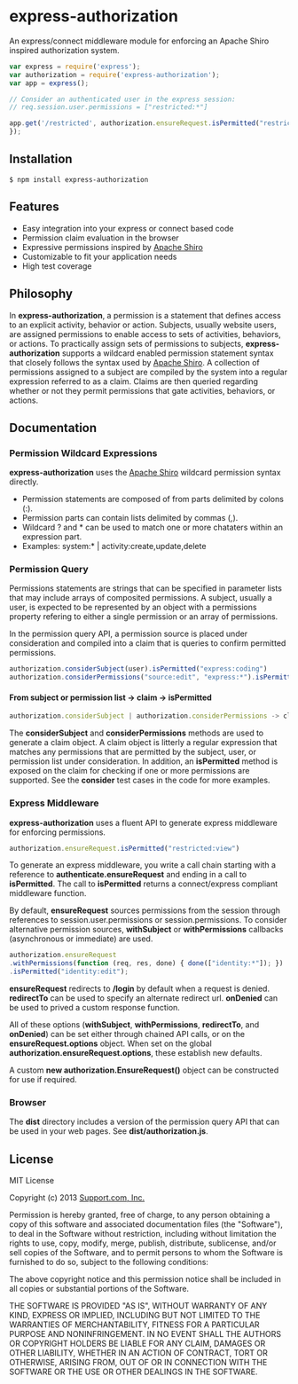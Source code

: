 # express-authorization
An express/connect middleware module for enforcing an Apache Shiro inspired authorization system.

```js
var express = require('express');
var authorization = require('express-authorization');
var app = express();

// Consider an authenticated user in the express session:
// req.session.user.permissions = ["restricted:*"]

app.get('/restricted', authorization.ensureRequest.isPermitted("restricted:view"), function(req, res) {
});
```

## Installation

    $ npm install express-authorization

## Features

  * Easy integration into your express or connect based code
  * Permission claim evaluation in the browser
  * Expressive permissions inspired by [Apache Shiro](http://shiro.apache.org/permissions.html)
  * Customizable to fit your application needs
  * High test coverage

## Philosophy

  In __express-authorization__, a permission is a statement that defines access to an explicit activity, behavior or action.
  Subjects, usually website users, are assigned permissions to enable access to sets of activities, behaviors, or actions.
  To practically assign sets of permissions to subjects, __express-authorization__ supports a wildcard enabled permission statement
  syntax that closely follows the syntax used by [Apache Shiro](http://shiro.apache.org/permissions.html).
  A collection of permissions assigned to a subject are compiled by the system into a regular expression referred to as a claim.
  Claims are then queried regarding whether or not they permit permissions that gate activities, behaviors, or actions.

## Documentation

### Permission Wildcard Expressions

  __express-authorization__ uses the [Apache Shiro](http://shiro.apache.org/permissions.html) wildcard permission syntax directly.

   * Permission statements are composed of from parts delimited by colons (:).
   * Permission parts can contain lists delimited by commas (,).
   * Wildcard ? and * can be used to match one or more chataters within an expression part.
   * Examples: system:* | activity:create,update,delete

### Permission Query

  Permissions statements are strings that can be specified in parameter lists that may include arrays of composited permissions.
  A subject, usually a user, is expected to be represented by an object with a permissions property refering to either
  a single permission or an array of permissions.

  In the permission query API, a permission source is placed under consideration and compiled into a claim that is
  queries to confirm permitted permissions.

```js
authorization.considerSubject(user).isPermitted("express:coding")
authorization.considerPermissions("source:edit", "express:*").isPermitted("express:coding")
```

#### From subject or permission list -> claim -> isPermitted
```js
authorization.considerSubject | authorization.considerPermissions -> claim
```
  The __considerSubject__ and __considerPermissions__ methods are used to generate a claim object.
  A claim object is litterly a regular expression that matches any permissions that are permitted by the
  subject, user, or permission list under consideration.  In addition, an __isPermitted__ method is exposed on
  the claim for checking if one or more permissions are supported.  See the __consider__ test cases in the code
  for more examples.

### Express Middleware

  __express-authorization__ uses a fluent API to generate express middleware for enforcing permissions.
  ```js
  authorization.ensureRequest.isPermitted("restricted:view")
  ```
  To generate an express middleware, you write a call chain starting with a reference to __authenticate.ensureRequest__
  and ending in a call to __isPermitted__.  The call to __isPermitted__ returns a connect/express compliant middleware function.

  By default, __ensureRequest__ sources permissions from the session through references to session.user.permissions or session.permissions.
  To consider alternative permission sources, __withSubject__ or __withPermissions__ callbacks (asynchronous or immediate) are used.
  ```js
  authorization.ensureRequest
  .withPermissions(function (req, res, done) { done(["identity:*"]); })
  .isPermitted("identity:edit");
   ```

  __ensureRequest__ redirects to __/login__ by default when a request is denied.
  __redirectTo__ can be used to specify an alternate redirect url.
  __onDenied__ can be used to prived a custom response function.

  All of these options (__withSubject__, __withPermissions__, __redirectTo__, and __onDenied__)
  can be set either through chained API calls, or on the __ensureRequest.options__ object.
  When set on the global __authorization.ensureRequest.options__, these establish new defaults.

  A custom __new authorization.EnsureRequest()__ object can be constructed for use if required.

### Browser

  The __dist__ directory includes a version of the permission query API that can be used in your web pages.  See __dist/authorization.js__.

## License

MIT License

Copyright (c) 2013 [Support.com, Inc.](http://www.support.com)

Permission is hereby granted, free of charge, to any person obtaining a copy
of this software and associated documentation files (the "Software"), to deal
in the Software without restriction, including without limitation the rights
to use, copy, modify, merge, publish, distribute, sublicense, and/or sell
copies of the Software, and to permit persons to whom the Software is
furnished to do so, subject to the following conditions:

The above copyright notice and this permission notice shall be included in
all copies or substantial portions of the Software.

THE SOFTWARE IS PROVIDED "AS IS", WITHOUT WARRANTY OF ANY KIND, EXPRESS OR
IMPLIED, INCLUDING BUT NOT LIMITED TO THE WARRANTIES OF MERCHANTABILITY,
FITNESS FOR A PARTICULAR PURPOSE AND NONINFRINGEMENT. IN NO EVENT SHALL THE
AUTHORS OR COPYRIGHT HOLDERS BE LIABLE FOR ANY CLAIM, DAMAGES OR OTHER
LIABILITY, WHETHER IN AN ACTION OF CONTRACT, TORT OR OTHERWISE, ARISING FROM,
OUT OF OR IN CONNECTION WITH THE SOFTWARE OR THE USE OR OTHER DEALINGS IN
THE SOFTWARE.
